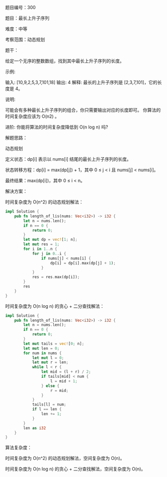 题目编号：300

题目：最长上升子序列

难度：中等

考察范围：动态规划

题干：

给定一个无序的整数数组，找到其中最长上升子序列的长度。

示例:

输入: [10,9,2,5,3,7,101,18]
输出: 4 
解释: 最长的上升子序列是 [2,3,7,101]，它的长度是 4。

说明:

可能会有多种最长上升子序列的组合，你只需要输出对应的长度即可。
你算法的时间复杂度应该为 O(n2) 。

进阶: 你能将算法的时间复杂度降低到 O(n log n) 吗?

解题思路：

动态规划

定义状态：dp[i] 表示以 nums[i] 结尾的最长上升子序列的长度。

状态转移方程：dp[i] = max(dp[j]) + 1，其中 0 ≤ j < i 且 nums[j] < nums[i]。

最终结果：max(dp[i])，其中 0 ≤ i < n。

解决方案：

时间复杂度为 O(n^2) 的动态规划解法：

```rust
impl Solution {
    pub fn length_of_lis(nums: Vec<i32>) -> i32 {
        let n = nums.len();
        if n == 0 {
            return 0;
        }
        let mut dp = vec![1; n];
        let mut res = 1;
        for i in 1..n {
            for j in 0..i {
                if nums[j] < nums[i] {
                    dp[i] = dp[i].max(dp[j] + 1);
                }
            }
            res = res.max(dp[i]);
        }
        res
    }
}
```

时间复杂度为 O(n log n) 的贪心 + 二分查找解法：

```rust
impl Solution {
    pub fn length_of_lis(nums: Vec<i32>) -> i32 {
        let n = nums.len();
        if n == 0 {
            return 0;
        }
        let mut tails = vec![0; n];
        let mut len = 0;
        for num in nums {
            let mut l = 0;
            let mut r = len;
            while l < r {
                let mid = (l + r) / 2;
                if tails[mid] < num {
                    l = mid + 1;
                } else {
                    r = mid;
                }
            }
            tails[l] = num;
            if l == len {
                len += 1;
            }
        }
        len as i32
    }
}
```

算法复杂度：

时间复杂度为 O(n^2) 的动态规划解法，空间复杂度为 O(n)。

时间复杂度为 O(n log n) 的贪心 + 二分查找解法，空间复杂度为 O(n)。